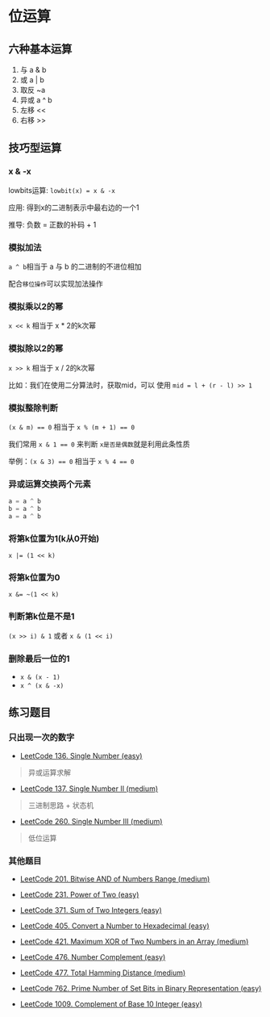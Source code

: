 # 位运算

## 六种基本运算

1. 与  a & b
2. 或 a | b
3. 取反 ~a
4. 异或 a ^ b
5. 左移 <<
6. 右移 >>

## 技巧型运算

### x & -x

lowbits运算: `lowbit(x) = x & -x`

应用: 得到x的二进制表示中最右边的一个1

推导: 负数 = 正数的补码 + 1

### 模拟加法

`a ^ b`相当于 a 与 b 的二进制的不进位相加

配合`移位操作`可以实现加法操作

### 模拟乘以2的幂

`x << k` 相当于 x * 2的k次幂

### 模拟除以2的幂

`x >> k` 相当于 x / 2的k次幂

比如：我们在使用二分算法时，获取mid，可以 使用 `mid = l + (r - l) >> 1`

### 模拟整除判断

`(x & m) == 0` 相当于 `x % (m + 1) == 0`

我们常用 `x & 1 == 0` 来判断 `x是否是偶数`就是利用此条性质

举例：`(x & 3) == 0` 相当于 `x % 4 == 0`

### 异或运算交换两个元素

```cpp
a = a ^ b
b = a ^ b
a = a ^ b
```

### 将第k位置为1(k从0开始)

`x |= (1 << k)`

### 将第k位置为0

`x &= ~(1 << k)`

### 判断第k位是不是1

`(x >> i) & 1` 或者 `x & (1 << i)`

### 删除最后一位的1

- `x & (x - 1)`
- `x ^ (x & -x)`

## 练习题目

### 只出现一次的数字

- [LeetCode 136. Single Number (easy)](./problems/101-200/136.single-number.md)

> 异或运算求解

- [LeetCode 137. Single Number II (medium)](./problems/101-200/137.single-number-ii.md)

> 三进制思路 + 状态机

- [LeetCode 260. Single Number III (medium)](./problems/201-300/260.single-number-iii.md)

> 低位运算

### 其他题目

- [LeetCode 201. Bitwise AND of Numbers Range (medium)](./problems/201-300/201.bitwise-and-of-numbers-range.md)

- [LeetCode 231. Power of Two (easy)](./problems/201-300/231.power-of-two.md)

- [LeetCode 371. Sum of Two Integers (easy)](./problems/301-400/371.sum-of-two-integers.md)

- [LeetCode 405. Convert a Number to Hexadecimal (easy)](./problems/401-500/405.convert-a-number-to-hexadecimal.md)

- [LeetCode 421. Maximum XOR of Two Numbers in an Array (medium)](./problems/401-500/421.maximum-xor-of-two-numbers-in-an-array.md)

- [LeetCode 476. Number Complement (easy)](./problems/401-500/476.number-complement.md)

- [LeetCode 477. Total Hamming Distance (medium)](./problems/401-500/477.total-hamming-distance.md)

- [LeetCode 762. Prime Number of Set Bits in Binary Representation (easy)](./problems/701-800/762.prime-number-of-set-bits-in-binary-representation.md)

- [LeetCode 1009. Complement of Base 10 Integer (easy)](./problems/1001-1100/1009.complement-of-base-10-integer.md)
